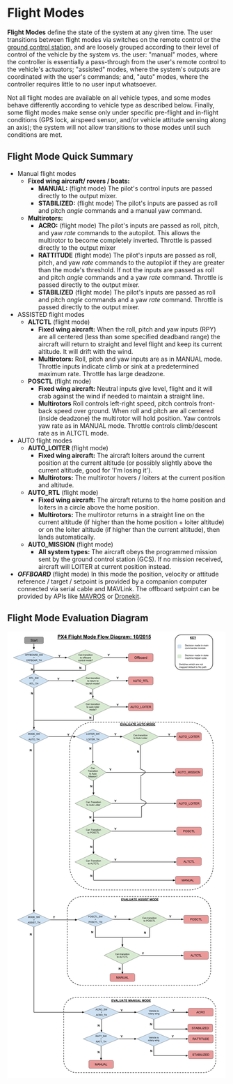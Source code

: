 # Flight Modes

**Flight Modes** define the state of the system at any given time.  The user transitions between flight modes via switches on the remote control or the [ground control station](../qgc/README.md), and are loosely grouped according to their level of control of the vehicle by the system vs. the user: "manual" modes, where the controller is essentially a pass-through from the user's remote control to the vehicle's actuators; "assisted" modes, where the system's outputs are coordinated with the user's commands; and, "auto" modes, where the controller requires little to no user input whatsoever.

Not all flight modes are available on all vehicle types, and some modes behave differently according to vehicle type as described below. Finally, some flight modes make sense only under specific pre-flight and in-flight conditions (GPS lock, airspeed sensor, and/or vehicle attitude sensing along an axis); the system will not allow transitions to those modes until such conditions are met.

## Flight Mode Quick Summary

  * Manual flight modes
    * **Fixed wing aircraft/ rovers / boats:** 
        * **MANUAL:** (flight mode) The pilot's control inputs are passed directly to the output mixer.
        * **STABILIZED:** (flight mode) The pilot's inputs are passed as roll and pitch *angle* commands and a manual yaw command.
    * **Multirotors:**
        * **ACRO:** (flight mode) The pilot's inputs are passed as roll, pitch, and yaw *rate* commands to the autopilot.  This allows the multirotor to become completely inverted.  Throttle is passed directly to the output mixer
        * **RATTITUDE** (flight mode) The pilot's inputs are passed as roll, pitch, and yaw *rate* commands to the autopilot if they are greater than the mode's threshold.  If not the inputs are passed as roll and pitch  *angle* commands and a yaw *rate* command.  Throttle is passed directly to the output mixer.
        * **STABILIZED** (flight mode) The pilot's inputs are passed as roll and pitch *angle* commands and a yaw *rate* command.  Throttle is passed directly to the output mixer.
  * ASSISTED flight modes
    * **ALTCTL** (flight mode)
      * **Fixed wing aircraft:** When the roll, pitch and yaw inputs (RPY) are all centered (less than some specified deadband range) the aircraft will return to straight and level flight and keep its current altitude. It will drift with the wind.
      * **Multirotors:** Roll, pitch and yaw inputs are as in MANUAL mode. Throttle inputs indicate climb or sink at a predetermined maximum rate. Throttle has large deadzone.
    * **POSCTL** (flight mode)
      * **Fixed wing aircraft:** Neutral inputs give level, flight and it will crab against the wind if needed to maintain a straight line.
      * **Multirotors** Roll controls left-right speed, pitch controls front-back speed over ground. When roll and pitch are all centered (inside deadzone) the multirotor will hold position. Yaw controls yaw rate as in MANUAL mode. Throttle controls climb/descent rate as in ALTCTL mode.
  * AUTO flight modes
    * **AUTO_LOITER** (flight mode)
        * **Fixed wing aircraft:** The aircraft loiters around the current position at the current altitude (or possibly slightly above the current altitude, good for 'I'm losing it'). 
        * **Multirotors:**  The multirotor hovers / loiters at the current position and altitude.
    * **AUTO_RTL** (flight mode)
        * **Fixed wing aircraft:** The aircraft returns to the home position and loiters in a circle above the home position. 
        * **Multirotors:** The multirotor returns in a straight line on the current altitude (if higher than the home position + loiter altitude) or on the loiter altitude (if higher than the current altitude), then lands automatically.
    * **AUTO_MISSION** (flight mode)
        * **All system types:** The aircraft obeys the programmed mission sent by the ground control station (GCS). If no mission received, aircraft will LOITER at current position instead.
  * **_OFFBOARD_** (flight mode)
    In this mode the position, velocity or attitude reference / target / setpoint is provided by a companion computer connected via serial cable and MAVLink. The offboard setpoint can be provided by APIs like [MAVROS](https://github.com/mavlink/mavros) or [Dronekit](http://dronekit.io).

## Flight Mode Evaluation Diagram
![](../../assets/diagrams/commander-flow-diagram.png)
